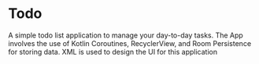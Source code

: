 # Todo
A simple todo list application to manage your day-to-day tasks.
The App involves the use of Kotlin Coroutines, RecyclerView, and Room Persistence for storing data.
XML is used to design the UI for this application
